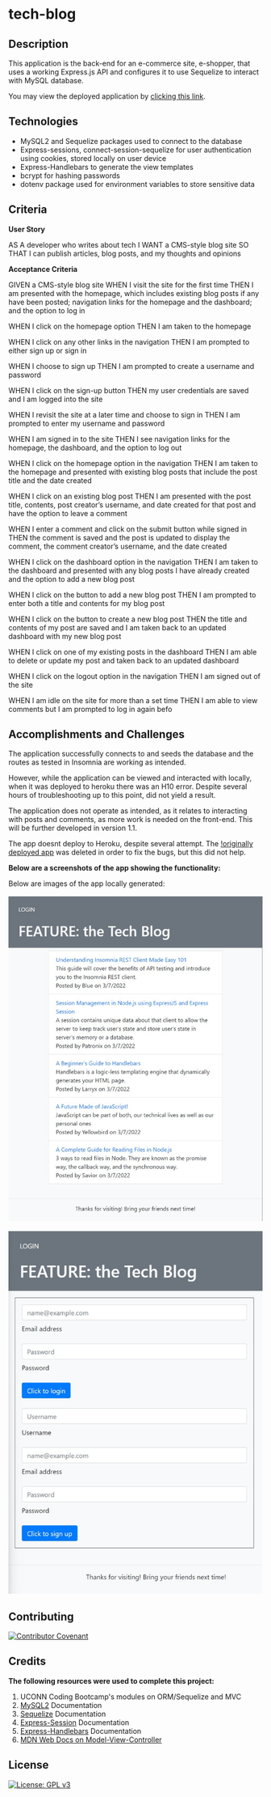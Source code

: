 # tech-blog

## Description

This application is the back-end for an e-commerce site, e-shopper, that uses a working Express.js API and configures it to use Sequelize to interact with MySQL database.

You may view the deployed application by [clicking this link](https://git.heroku.com/sheltered-dusk-58247.git).

## Technologies
- MySQL2 and Sequelize packages used to connect to the database
- Express-sessions, connect-session-sequelize for user authentication using cookies, stored locally on user device
- Express-Handlebars to generate the view templates
- bcrypt for hashing passwords
- dotenv package used for environment variables to store sensitive data

## Criteria
**User Story**

AS A developer who writes about tech
I WANT a CMS-style blog site
SO THAT I can publish articles, blog posts, and my thoughts and opinions

**Acceptance Criteria**

GIVEN a CMS-style blog site
WHEN I visit the site for the first time
THEN I am presented with the homepage, which includes existing blog posts if any have been posted; navigation links for the homepage and the dashboard; and the option to log in

WHEN I click on the homepage option
THEN I am taken to the homepage

WHEN I click on any other links in the navigation
THEN I am prompted to either sign up or sign in

WHEN I choose to sign up
THEN I am prompted to create a username and password

WHEN I click on the sign-up button
THEN my user credentials are saved and I am logged into the site

WHEN I revisit the site at a later time and choose to sign in
THEN I am prompted to enter my username and password

WHEN I am signed in to the site
THEN I see navigation links for the homepage, the dashboard, and the option to log out

WHEN I click on the homepage option in the navigation
THEN I am taken to the homepage and presented with existing blog posts that include the post title and the date created

WHEN I click on an existing blog post
THEN I am presented with the post title, contents, post creator’s username, and date created for that post and have the option to leave a comment

WHEN I enter a comment and click on the submit button while signed in
THEN the comment is saved and the post is updated to display the comment, the comment creator’s username, and the date created

WHEN I click on the dashboard option in the navigation
THEN I am taken to the dashboard and presented with any blog posts I have already created and the option to add a new blog post

WHEN I click on the button to add a new blog post
THEN I am prompted to enter both a title and contents for my blog post

WHEN I click on the button to create a new blog post
THEN the title and contents of my post are saved and I am taken back to an updated dashboard with my new blog post

WHEN I click on one of my existing posts in the dashboard
THEN I am able to delete or update my post and taken back to an updated dashboard

WHEN I click on the logout option in the navigation
THEN I am signed out of the site

WHEN I am idle on the site for more than a set time
THEN I am able to view comments but I am prompted to log in again befo

## Accomplishments and Challenges
The application successfully connects to and seeds the database and the routes as tested in Insomnia are working as intended. 

However, while the application can be viewed and interacted with locally, when it was deployed to heroku there was an H10 error. Despite several hours of troubleshooting up to this point, did not yield a result. 

The application does not operate as intended, as it relates to interacting with posts and comments, as more work is needed on the front-end. This will be further developed in version 1.1.

The app doesnt deploy to Heroku, despite several attempt. The [!originally deployed app](https://git.heroku.com/intense-sierra-30036.git) was deleted in order to fix the bugs, but this did not help.

**Below are a screenshots of the app showing the functionality:**

Below are images of the app locally generated:  
<br />
![Homepage](./public/images/homepage.jpg)  
<br />
![Login](./public/images/login.jpg)  

## Contributing

[![Contributor Covenant](https://img.shields.io/badge/Contributor%20Covenant-2.1-4baaaa.svg)](code_of_conduct.md)

## Credits

**The following resources were used to complete this project:**
1. UCONN Coding Bootcamp's modules on ORM/Sequelize and MVC
2. [MySQL2](https://www.npmjs.com/package/mysql2) Documentation 
3. [Sequelize](https://sequelize.org/v7/) Documentation 
4. [Express-Session](https://www.npmjs.com/package/express-session) Documentation 
5. [Express-Handlebars](https://www.npmjs.com/package/express-handlebars) Documentation
5. [MDN Web Docs on Model-View-Controller](https://developer.mozilla.org/en-US/docs/Glossary/MVC) 

## License
[![License: GPL v3](https://img.shields.io/badge/License-GPLv3-blue.svg)](https://www.gnu.org/licenses/gpl-3.0)

